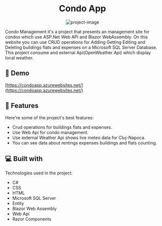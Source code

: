 <h1 align="center" id="title">Condo App</h1>

<p align="center"><img src="https://socialify.git.ci/Cosmin2397/CondoApp/image?language=1&amp;owner=1&amp;name=1&amp;stargazers=1&amp;theme=Light" alt="project-image"></p>

<p id="description">Condo Management it's a project that presents an management site for condos which use ASP.Net Web API and Blazor WebAssembly. On this website you can use CRUD operations for Adding Getting Editing and Deleting buildings flats and expenses on a Microsoft SQL Server Database. This project consume and external Api(OpenWeather Api) which display local weather.</p>

<h2>🚀 Demo</h2>

[https://condoapp.azurewebsites.net/](https://condoapp.azurewebsites.net/)

  
  
<h2>🧐 Features</h2>

Here're some of the project's best features:

*   Crud operations for buildings flats and expenses.
*   Use Web Api for condo management.
*   Use external Weather Api shows live meteo data for Cluj-Napoca.
*   You can see data about rentings expenses buildings and flats counting.

  
  
<h2>💻 Built with</h2>

Technologies used in the project:

*   C#
*   CSS
*   HTML
*   Microsoft SQL Server
*   Entity
*   Blazor Web Assembly
*   Web Api
*   Razor Components
